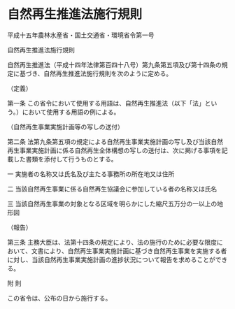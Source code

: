 # 自然再生推進法施行規則

平成十五年農林水産省・国土交通省・環境省令第一号

自然再生推進法施行規則

自然再生推進法（平成十四年法律第百四十八号）第九条第五項及び第十四条の規定に基づき、自然再生推進法施行規則を次のように定める。

（定義）

第一条 この省令において使用する用語は、自然再生推進法（以下「法」という。）において使用する用語の例による。

（自然再生事業実施計画等の写しの送付）

第二条 法第九条第五項の規定による自然再生事業実施計画の写し及び当該自然再生事業実施計画に係る自然再生全体構想の写しの送付は、次に掲げる事項を記載した書類を添付して行うものとする。

一 実施者の名称又は氏名及び主たる事務所の所在地又は住所

二 当該自然再生事業に係る自然再生協議会に参加している者の名称又は氏名

三 当該自然再生事業の対象となる区域を明らかにした縮尺五万分の一以上の地形図

（報告）

第三条 主務大臣は、法第十四条の規定により、法の施行のために必要な限度において、文書により、自然再生事業実施計画に基づき自然再生事業を実施する者に対し、当該自然再生事業実施計画の進捗状況について報告を求めることができる。

附 則

この省令は、公布の日から施行する。
